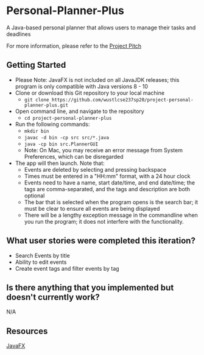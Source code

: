 # Personal-Planner-Plus

A Java-based personal planner that allows users to manage their tasks and deadlines

For more information, please refer to the [Project Pitch](https://docs.google.com/presentation/d/1Cowe3ziwn9F5T3Z5tuv8b_cD5_qyVIpTpGVDr7sPgRk/edit#slide=id.gd814cf7d3_0_5)

## Getting Started

- Please Note: JavaFX is not included on all JavaJDK releases; this program is only compatible with Java versions 8 - 10 
- Clone or download this Git repository to your local machine
    - ```git clone https://github.com/wustlcse237sp20/project-personal-planner-plus.git```
- Open command line, and navigate to the repository
    - ```cd project-personal-planner-plus```
- Run the following commands:
    - ```mkdir bin```
    - ```javac -d bin -cp src src/*.java```
    - ```java -cp bin src.PlannerGUI```
    - Note: On Mac, you may receive an error message from System Preferences, which can be disregarded
- The app will then launch. Note that:
    - Events are deleted by selecting and pressing backspace
    - Times must be entered in a "HH:mm" format, with a 24 hour clock
    - Events need to have a name, start date/time, and end date/time; the tags are comma-separated, and the tags and description are both optional
    - The bar that is selected when the program opens is the search bar; it must be clear to ensure all events are being displayed
    - There will be a lengthy exception message in the commandline when you run the program; it does not interfere with the functionality.

## What user stories were completed this iteration?
- Search Events by title
- Ability to edit events
- Create event tags and filter events by tag


## Is there anything that you implemented but doesn't currently work?

N/A


## Resources

[JavaFX](https://docs.oracle.com/javase/8/javase-clienttechnologies.htm)

